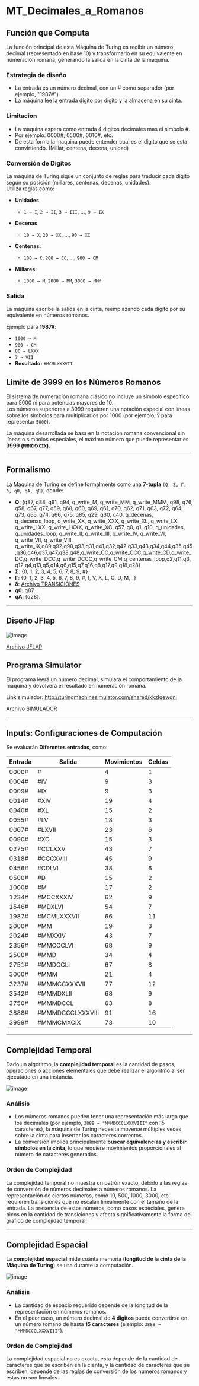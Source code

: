 # MT_Decimales_a_Romanos

## Función que Computa
La función principal de esta Máquina de Turing es recibir un número decimal (representado en base 10) y transformarlo en su equivalente en numeración romana, generando la salida en la cinta de la maquina.

### Estrategia de diseño
- La entrada es un número decimal, con un # como separador (por ejemplo, "1987#").
- La máquina lee la entrada dígito por dígito y la almacena en su cinta.

### Limitacion
- La maquina espera como entrada 4 digitos decimales mas el simbolo #.
- Por ejemplo: 0000#, 0500#, 0010#, etc.
- De esta forma la maquina puede entender cual es el digito que se esta convirtiendo. (Millar, centena, decena, unidad)

### Conversión de Dígitos
La máquina de Turing sigue un conjunto de reglas para traducir cada dígito según su posición (millares, centenas, decenas, unidades).  
Utiliza reglas como:

- **Unidades**  
  - `1 → I`, `2 → II`, `3 → III`, ..., `9 → IX`
 
- **Decenas**  
  - `10 → X`, `20 → XX`, ..., `90 → XC`  

- **Centenas:**  
  - `100 → C`, `200 → CC`, ..., `900 → CM`  

- **Millares:**  
  - `1000 → M`, `2000 → MM`, `3000 → MMM`  

### Salida
La máquina escribe la salida en la cinta, reemplazando cada dígito por su equivalente en números romanos.  

Ejemplo para **1987#**:
- `1000 → M`
- `900 → CM`
- `80 → LXXX`
- `7 → VII`
- **Resultado:** `#MCMLXXXVII`

## Límite de 3999 en los Números Romanos
El sistema de numeración romana clásico no incluye un símbolo específico para 5000 ni para potencias mayores de 10.  
Los números superiores a 3999 requieren una notación especial con líneas sobre los símbolos para multiplicarlos por 1000 (por ejemplo, `V̅` para representar `5000`).  

La máquina desarrollada se basa en la notación romana convencional sin líneas o simbolos especiales, el máximo número que puede representar es **3999 (`MMMCMXCIX`)**.

---

## Formalismo
La Máquina de Turing se define formalmente como una **7-tupla** `(Q, Σ, Γ, δ, q0, qA, qR)`, donde:

- **Q**: {q87, q88, q91, q94, q_write_M, q_write_MM, q_write_MMM, q98, q76, q58, q67, q77, q59, q68, q60, q69, q61, q70, q62, q71, q63, q72, q64, q73, q65, q74, q66, q75, q85, q29, q30, q40, q_decenas, q_decenas_loop, q_write_XX, q_write_XXX, q_write_XL, q_write_LX, q_write_LXX, q_write_LXXX, q_write_XC, q57, q0, q1, q10, q_unidades, q_unidades_loop, q_write_II, q_write_III, q_write_IV, q_write_VI, q_write_VII, q_write_VIII, q_write_IX,q89,q92,q90,q93,q31,q41,q32,q42,q33,q43,q34,q44,q35,q45,q36,q46,q37,q47,q38,q48,q_write_CC,q_write_CCC,q_write_CD,q_write_DC,q_write_DCC,q_write_DCCC,q_write_CM,q_centenas_loop,q2,q11,q3,q12,q4,q13,q5,q14,q6,q15,q7,q16,q8,q17,q9,q18,q28}
- **Σ**: {0, 1, 2, 3, 4, 5, 6, 7, 8, 9, #}
- **Γ**: {0, 1, 2, 3, 4, 5, 6, 7, 8, 9, #, I, V, X, L, C, D, M, _}
- **δ**: [Archivo TRANSICIONES](https://github.com/AgusCuevas/MT_Decimales_a_Romanos/blob/main/numeros%20romanos_2_transiciones.txt)
- **q0**: q87.
- **qA**: {q28}.
---

## Diseño JFlap

![image](https://github.com/user-attachments/assets/35ae43e4-d170-4d88-90a3-0b44b76ecba3)


[Archivo JFLAP](https://github.com/AgusCuevas/MT_Decimales_a_Romanos/blob/main/numeros%20romanos_2.1.jff)

## Programa Simulator
El programa leerá un número decimal, simulará el comportamiento de la máquina y devolverá el resultado en numeración romana.

Link simulador: http://turingmachinesimulator.com/shared/kkzlgewgni

[Archivo SIMULADOR](https://github.com/AgusCuevas/MT_Decimales_a_Romanos/blob/main/numeros%20romanos_2_script.jff)

---

## Inputs: Configuraciones de Computación
Se evaluarán **Diferentes entradas**, como:

| Entrada  | Salida            | Movimientos| Celdas|
|----------|-------------------|------------|--------|
| 0000#     | #                |4           |1       |
| 0004#     | #IV              |9           |3       |
| 0009#     | #IX              |9           |3       |
| 0014#     | #XIV             |19          |4       |
| 0040#     | #XL              |15          |2       |
| 0055#     | #LV              |18          |3       |
| 0067#     | #LXVII           |23          |6       | 
| 0090#     | #XC              |15          |3       |
| 0275#     | #CCLXXV          |43          |7       |
| 0318#     | #CCCXVIII        |45          |9       |
| 0456#     | #CDLVI           |38          |6       |
| 0500#     | #D               |15          |2       |
| 1000#     | #M               |17          |2       |
| 1234#     | #MCCXXXIV        |62          |9       |
| 1546#     | #MDXLVI          |54          |7       |
| 1987#     | #MCMLXXXVII      |66          |11      |
| 2000#     | #MM              |19          |3       |
| 2024#     | #MMXXIV          |43          |7       |
| 2356#     | #MMCCCLVI        |68          |9       |
| 2500#     | #MMD             |34          |4       |
| 2751#     | #MMDCCLI         |67          |8       |
| 3000#     | #MMM             |21          |4       |
| 3237#     | #MMMCCXXXVII     |77          |12      |
| 3542#     | #MMMDXLII        |68          |9       |
| 3750#     | #MMMDCCL         |63          |8       |
| 3888#     | #MMMDCCCLXXXVIII |91          |16      |
| 3999#     | #MMMCMXCIX       |73          |10      |

---

## Complejidad Temporal

Dado un algoritmo, la **complejidad temporal** es la cantidad de pasos, operaciones o acciones elementales que debe realizar el algoritmo al ser ejecutado en una instancia.

![image](https://github.com/user-attachments/assets/bf7d1468-866f-4066-8c5c-b6c35870b6d8)


### **Análisis**
- Los números romanos pueden tener una representación más larga que los decimales (por ejemplo, `3888 → "MMMDCCCLXXXVIII"` con 15 caracteres), la máquina de Turing necesita moverse múltiples veces sobre la cinta para insertar los caracteres correctos.
- La conversión implica principalmente **buscar equivalencias y escribir símbolos en la cinta**, lo que requiere movimientos proporcionales al número de caracteres generados.

### **Orden de Complejidad**
La complejidad temporal no muestra un patrón exacto, debido a las reglas de conversión de números decimales a números romanos. La representación de ciertos números, como 10, 500, 1000, 3000, etc. requieren transiciones que no escalan linealmente con el tamaño de la entrada. La presencia de estos números, como casos especiales, genera picos en la cantidad de transiciones y afecta significativamente la forma del grafico de complejidad temporal.

---

## Complejidad Espacial

La **complejidad espacial** mide cuánta memoria (**longitud de la cinta de la Máquina de Turing**) se usa durante la computación.

![image](https://github.com/user-attachments/assets/bb3ed3f3-63f8-45ac-bde5-9e27aab3c31d)

### **Análisis**
- La cantidad de espacio requerido depende de la longitud de la representación en números romanos.
- En el peor caso, un número decimal de **4 dígitos** puede convertirse en un número romano de hasta **15 caracteres** (ejemplo: `3888 → "MMMDCCCLXXXVIII"`).

### **Orden de Complejidad**

La complejidad espacial no es exacta, esta depende de la cantidad de caracteres que se escriben en la cienta, y la cantidad de caracteres que se escriben, depende de las reglas de conversión de los números romanos y estas no son lineales.
